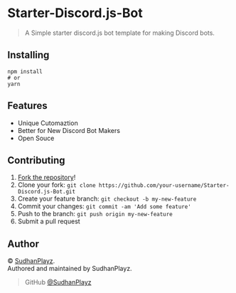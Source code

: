 # Starter-Discord.js-Bot
> A Simple starter discord.js bot template for making Discord bots.

## Installing

```
npm install
# or
yarn
```

## Features

- Unique Cutomaztion
- Better for New Discord Bot Makers
- Open Souce 


## Contributing

1. [Fork the repository](https://github.com/SudhanPlayz/Starter-Discord.js-Bot/fork)!
2. Clone your fork: `git clone https://github.com/your-username/Starter-Discord.js-Bot.git`
3. Create your feature branch: `git checkout -b my-new-feature`
4. Commit your changes: `git commit -am 'Add some feature'`
5. Push to the branch: `git push origin my-new-feature`
6. Submit a pull request 

## Author

© [SudhanPlayz](https://github.com/SudhanPlayz).  
Authored and maintained by SudhanPlayz.

> GitHub [@SudhanPlayz](https://github.com/SudhanPlayz)